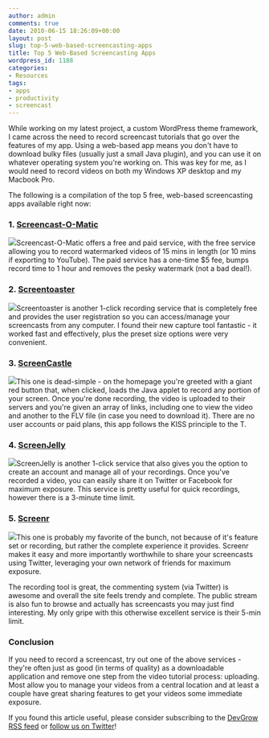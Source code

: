 ```yaml
---
author: admin
comments: true
date: 2010-06-15 18:26:09+00:00
layout: post
slug: top-5-web-based-screencasting-apps
title: Top 5 Web-Based Screencasting Apps
wordpress_id: 1188
categories:
- Resources
tags:
- apps
- productivity
- screencast
---
```


While working on my latest project, a custom WordPress theme framework, I came across the need to record screencast tutorials that go over the features of my app.  Using a web-based app means you don't have to download bulky files (usually just a small Java plugin), and you can use it on whatever operating system you're working on.  This was key for me, as I would need to record videos on both my Windows XP desktop and my Macbook Pro.<!-- more -->

The following is a compilation of the top 5 free, web-based screencasting apps available right now:





### 1. [Screencast-O-Matic](http://www.screencast-o-matic.com/)

[![](http://devgrow.com/wp-content/uploads/2010/06/screencast-o-matic.gif)](http://www.screencast-o-matic.com/)Screencast-O-Matic offers a free and paid service, with the free service allowing you to record watermarked videos of 15 mins in length (or 10 mins if exporting to YouTube).  The paid service has a one-time $5 fee, bumps record time to 1 hour and removes the pesky watermark (not a bad deal!).





### 2. [Screentoaster](http://www.screentoaster.com/)

[![](http://devgrow.com/wp-content/uploads/2010/06/screentoaster.gif)](http://www.screentoaster.com/)Screentoaster is another 1-click recording service that is completely free and provides the user registration so you can access/manage your screencasts from any computer.  I found their new capture tool fantastic - it worked fast and effectively, plus the preset size options were very convenient.





### 3. [ScreenCastle](http://screencastle.com/)

[![](http://devgrow.com/wp-content/uploads/2010/06/screencastle.gif)](http://screencastle.com/)This one is dead-simple - on the homepage you're greeted with a giant red button that, when clicked, loads the Java applet to record any portion of your screen.  Once you're done recording, the video is uploaded to their servers and you're given an array of links, including one to view the video and another to the FLV file (in case you need to download it).  There are no user accounts or paid plans, this app follows the KISS principle to the T.





### 4. [ScreenJelly](http://www.screenjelly.com/)

[![](http://devgrow.com/wp-content/uploads/2010/06/screenjelly.gif)](http://screenjelly.com/)ScreenJelly is another 1-click service that also gives you the option to create an account and manage all of your recordings.  Once you've recorded a video, you can easily share it on Twitter or Facebook for maximum exposure.  This service is pretty useful for quick recordings, however there is a 3-minute time limit.





### 5. [Screenr](http://screenr.com/)

[![](http://devgrow.com/wp-content/uploads/2010/06/screenr.gif)](http://screenr.com/)This one is probably my favorite of the bunch, not because of it's feature set or recording, but rather the complete experience it provides. Screenr makes it easy and more importantly worthwhile to share your screencasts using Twitter, leveraging your own network of friends for maximum exposure.

The recording tool is great, the commenting system (via Twitter) is awesome and overall the site feels trendy and complete.  The public stream is also fun to browse and actually has screencasts you may just find interesting.  My only gripe with this otherwise excellent service is their 5-min limit.





### Conclusion


If you need to record a screencast, try out one of the above services - they're often just as good (in terms of quality) as a downloadable application and remove one step from the video tutorial process: uploading.  Most allow you to manage your videos from a central location and at least a couple have great sharing features to get your videos some immediate exposure.

If you found this article useful, please consider subscribing to the [DevGrow RSS feed](http://feeds.feedburner.com/devgrow) or [follow us on Twitter](http://twitter.com/ThinkDevGrow)!
